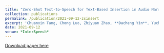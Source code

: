 ```yaml
---
title: "Zero-Shot Text-to-Speech for Text-Based Insertion in Audio Narration"
collection: publications
permalink: /publication/2021-09-12-zsinsert
excerpt: 'Chuanxin Tang, Chong Luo, Zhiyuan Zhao, **Dacheng Yin**, Yucheng Zhao, Wenjun Zeng.'
date: 2021-09-12
venue: *InterSpeech*
---
```

[Download paper here](https://arxiv.org/pdf/2109.05426)
